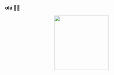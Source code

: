 ### olá 🙋‍♀

<div align="center">
  <a href="https://github.com/luhschmidt">
  <img height="180em" src="https://github-readme-stats.vercel.app/api?username=luhschmidt&show_icons=true&theme=radical&include_all_commits=true&count_private=true"/>
</div>
